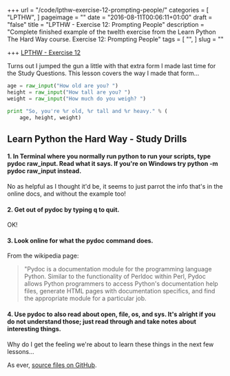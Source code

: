+++
url = "/code/lpthw-exercise-12-prompting-people/"
categories = [
  "LPTHW",
]
pageimage = ""
date = "2016-08-11T00:06:11+01:00"
draft = "false"
title = "LPTHW - Exercise 12: Prompting People"
description = "Complete finished example of the twelth exercise from the Learn Python The Hard Way course. Exercise 12: Prompting People"
tags = [
  "",
]
slug = ""

+++
[LPTHW - Exercise 12](http://learnpythonthehardway.org/book/ex12.html)

Turns out I jumped the gun a little with that extra form I made last time for the Study Questions. This lesson covers the way I made that form...

```python
age = raw_input("How old are you? ")
height = raw_input("How tall are you? ")
weight = raw_input("How much do you weigh? ")

print "So, you're %r old, %r tall and %r heavy." % (
    age, height, weight)
```

## Learn Python the Hard Way - Study Drills

#### 1. In Terminal where you normally run python to run your scripts, type pydoc raw_input. Read what it says. If you're on Windows try python -m pydoc raw_input instead.

No as helpful as I thought it'd be, it seems to just parrot the info that's in the online docs, and without the example too!

#### 2. Get out of pydoc by typing q to quit.

OK!

#### 3. Look online for what the pydoc command does.

From the wikipedia page:

> "Pydoc is a documentation module for the programming language Python. Similar to the functionality of Perldoc within Perl, Pydoc allows Python programmers to access Python's documentation help files, generate HTML pages with documentation specifics, and find the appropriate module for a particular job.

#### 4. Use pydoc to also read about open, file, os, and sys. It's alright if you do not understand those; just read through and take notes about interesting things.

Why do I get the feeling we're about to learn these things in the next few lessons...

As ever, [source files on GitHub](https://github.com/PuffinBlue/LPTHW).
